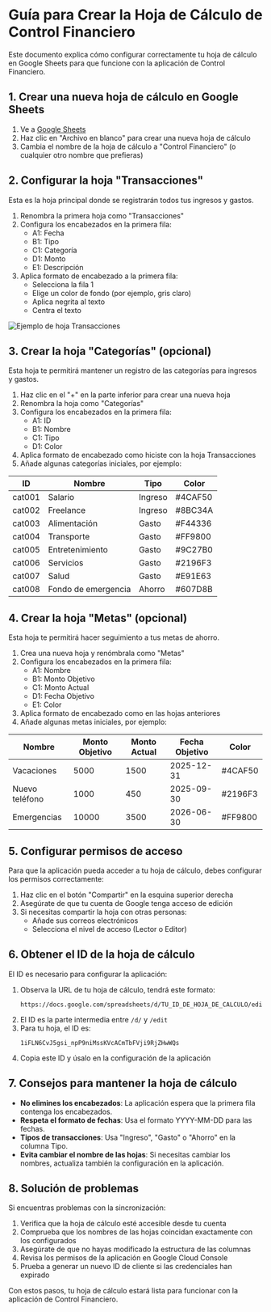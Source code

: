 # Guía para Crear la Hoja de Cálculo de Control Financiero

Este documento explica cómo configurar correctamente tu hoja de cálculo en Google Sheets para que funcione con la aplicación de Control Financiero.

## 1. Crear una nueva hoja de cálculo en Google Sheets

1. Ve a [Google Sheets](https://sheets.google.com/)
2. Haz clic en "Archivo en blanco" para crear una nueva hoja de cálculo
3. Cambia el nombre de la hoja de cálculo a "Control Financiero" (o cualquier otro nombre que prefieras)

## 2. Configurar la hoja "Transacciones"

Esta es la hoja principal donde se registrarán todos tus ingresos y gastos.

1. Renombra la primera hoja como "Transacciones"
2. Configura los encabezados en la primera fila:
   - A1: Fecha
   - B1: Tipo
   - C1: Categoría
   - D1: Monto
   - E1: Descripción
3. Aplica formato de encabezado a la primera fila:
   - Selecciona la fila 1
   - Elige un color de fondo (por ejemplo, gris claro)
   - Aplica negrita al texto
   - Centra el texto

![Ejemplo de hoja Transacciones](https://i.imgur.com/ejemplo-transacciones.png)

## 3. Crear la hoja "Categorías" (opcional)

Esta hoja te permitirá mantener un registro de las categorías para ingresos y gastos.

1. Haz clic en el "+" en la parte inferior para crear una nueva hoja
2. Renombra la hoja como "Categorías"
3. Configura los encabezados en la primera fila:
   - A1: ID
   - B1: Nombre
   - C1: Tipo
   - D1: Color
4. Aplica formato de encabezado como hiciste con la hoja Transacciones
5. Añade algunas categorías iniciales, por ejemplo:

| ID     | Nombre              | Tipo    | Color   |
| ------ | ------------------- | ------- | ------- |
| cat001 | Salario             | Ingreso | #4CAF50 |
| cat002 | Freelance           | Ingreso | #8BC34A |
| cat003 | Alimentación        | Gasto   | #F44336 |
| cat004 | Transporte          | Gasto   | #FF9800 |
| cat005 | Entretenimiento     | Gasto   | #9C27B0 |
| cat006 | Servicios           | Gasto   | #2196F3 |
| cat007 | Salud               | Gasto   | #E91E63 |
| cat008 | Fondo de emergencia | Ahorro  | #607D8B |

## 4. Crear la hoja "Metas" (opcional)

Esta hoja te permitirá hacer seguimiento a tus metas de ahorro.

1. Crea una nueva hoja y renómbrala como "Metas"
2. Configura los encabezados en la primera fila:
   - A1: Nombre
   - B1: Monto Objetivo
   - C1: Monto Actual
   - D1: Fecha Objetivo
   - E1: Color
3. Aplica formato de encabezado como en las hojas anteriores
4. Añade algunas metas iniciales, por ejemplo:

| Nombre         | Monto Objetivo | Monto Actual | Fecha Objetivo | Color   |
| -------------- | -------------- | ------------ | -------------- | ------- |
| Vacaciones     | 5000           | 1500         | 2025-12-31     | #4CAF50 |
| Nuevo teléfono | 1000           | 450          | 2025-09-30     | #2196F3 |
| Emergencias    | 10000          | 3500         | 2026-06-30     | #FF9800 |

## 5. Configurar permisos de acceso

Para que la aplicación pueda acceder a tu hoja de cálculo, debes configurar los permisos correctamente:

1. Haz clic en el botón "Compartir" en la esquina superior derecha
2. Asegúrate de que tu cuenta de Google tenga acceso de edición
3. Si necesitas compartir la hoja con otras personas:
   - Añade sus correos electrónicos
   - Selecciona el nivel de acceso (Lector o Editor)

## 6. Obtener el ID de la hoja de cálculo

El ID es necesario para configurar la aplicación:

1. Observa la URL de tu hoja de cálculo, tendrá este formato:
   ```
   https://docs.google.com/spreadsheets/d/TU_ID_DE_HOJA_DE_CALCULO/edit
   ```
2. El ID es la parte intermedia entre `/d/` y `/edit`
3. Para tu hoja, el ID es:
   ```
   1iFLN6CvJ5gsi_npP9niMssKVcACmTbFVji9RjZHwWQs
   ```
4. Copia este ID y úsalo en la configuración de la aplicación

## 7. Consejos para mantener la hoja de cálculo

- **No elimines los encabezados**: La aplicación espera que la primera fila contenga los encabezados.
- **Respeta el formato de fechas**: Usa el formato YYYY-MM-DD para las fechas.
- **Tipos de transacciones**: Usa "Ingreso", "Gasto" o "Ahorro" en la columna Tipo.
- **Evita cambiar el nombre de las hojas**: Si necesitas cambiar los nombres, actualiza también la configuración en la aplicación.

## 8. Solución de problemas

Si encuentras problemas con la sincronización:

1. Verifica que la hoja de cálculo esté accesible desde tu cuenta
2. Comprueba que los nombres de las hojas coincidan exactamente con los configurados
3. Asegúrate de que no hayas modificado la estructura de las columnas
4. Revisa los permisos de la aplicación en Google Cloud Console
5. Prueba a generar un nuevo ID de cliente si las credenciales han expirado

Con estos pasos, tu hoja de cálculo estará lista para funcionar con la aplicación de Control Financiero.

